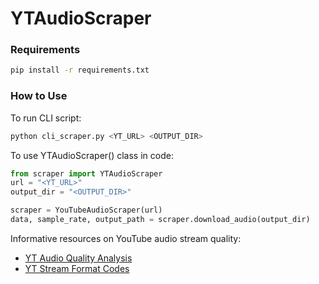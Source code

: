 # YTAudioScraper
### Requirements
```bash
pip install -r requirements.txt
```

### How to Use
To run CLI script:
```bash
python cli_scraper.py <YT_URL> <OUTPUT_DIR>
```
To use YTAudioScraper() class in code:
```python
from scraper import YTAudioScraper
url = "<YT_URL>"
output_dir = "<OUTPUT_DIR>"

scraper = YouTubeAudioScraper(url)
data, sample_rate, output_path = scraper.download_audio(output_dir)
```

Informative resources on YouTube audio stream quality: 
- [YT Audio Quality Analysis](https://www.audiomisc.co.uk/YouTube/SpotTheDifference.html)
- [YT Stream Format Codes](https://gist.github.com/sidneys/7095afe4da4ae58694d128b1034e01e2)
